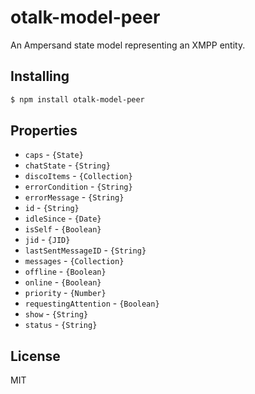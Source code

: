 # otalk-model-peer

An Ampersand state model representing an XMPP entity.

## Installing

```sh
$ npm install otalk-model-peer
```

## Properties

- `caps` - `{State}`
- `chatState` - `{String}`
- `discoItems` - `{Collection}`
- `errorCondition` - `{String}`
- `errorMessage` - `{String}`
- `id` - `{String}`
- `idleSince` - `{Date}`
- `isSelf` - `{Boolean}`
- `jid` - `{JID}`
- `lastSentMessageID` - `{String}`
- `messages` - `{Collection}`
- `offline` - `{Boolean}`
- `online` - `{Boolean}`
- `priority` - `{Number}`
- `requestingAttention` - `{Boolean}`
- `show` - `{String}`
- `status` - `{String}`

## License

MIT
